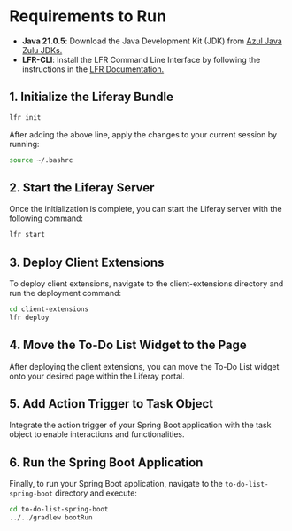 # Requirements to Run

- **Java 21.0.5**: Download the Java Development Kit (JDK) from [Azul Java Zulu JDKs.](https://www.azul.com/downloads/?version=java-21-lts&package=jdk#zulu)
- **LFR-CLI**: Install the LFR Command Line Interface by following the instructions in the [LFR Documentation.](https://lgdd.github.io/lfr-cli/)

## 1. Initialize the Liferay Bundle

```bash
lfr init
```


After adding the above line, apply the changes to your current session by running:

```bash
source ~/.bashrc
```

## 2. Start the Liferay Server

Once the initialization is complete, you can start the Liferay server with the following command:

```bash
lfr start
```

## 3. Deploy Client Extensions

To deploy client extensions, navigate to the client-extensions directory and run the deployment command:

```bash
cd client-extensions
lfr deploy
```

## 4. Move the To-Do List Widget to the Page

After deploying the client extensions, you can move the To-Do List widget onto your desired page within the Liferay portal.

## 5. Add Action Trigger to Task Object

Integrate the action trigger of your Spring Boot application with the task object to enable interactions and functionalities.

## 6. Run the Spring Boot Application

Finally, to run your Spring Boot application, navigate to the `to-do-list-spring-boot` directory and execute:

```bash
cd to-do-list-spring-boot
../../gradlew bootRun
```
